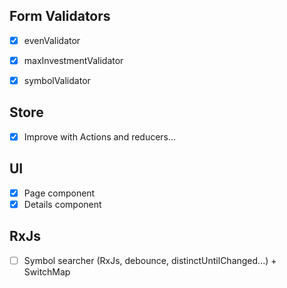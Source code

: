 ## Form Validators

- [x] evenValidator
- [x] maxInvestmentValidator
- [x] symbolValidator




## Store
- [x] Improve with Actions and reducers...

## UI
- [x] Page component
- [x] Details component
  
## RxJs
- [ ] Symbol searcher (RxJs, debounce, distinctUntilChanged...) + SwitchMap






